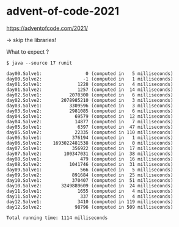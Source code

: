 # advent-of-code-2021
https://adventofcode.com/2021/

-> skip the libraries!

What to expect ?

    $ java --source 17 runit
    
    day00.Solve1:                0 (computed in   5 milliseconds)
    day00.Solve2:               -1 (computed in   1 milliseconds)
    day01.Solve1:             1228 (computed in   4 milliseconds)
    day01.Solve2:             1257 (computed in  14 milliseconds)
    day02.Solve1:          2070300 (computed in   6 milliseconds)
    day02.Solve2:       2078985210 (computed in   3 milliseconds)
    day03.Solve1:          3309596 (computed in   3 milliseconds)
    day03.Solve2:          2981085 (computed in   6 milliseconds)
    day04.Solve1:            69579 (computed in  12 milliseconds)
    day04.Solve2:            14877 (computed in   7 milliseconds)
    day05.Solve1:             6397 (computed in  47 milliseconds)
    day05.Solve2:            22335 (computed in 110 milliseconds)
    day06.Solve1:           376194 (computed in   1 milliseconds)
    day06.Solve2:    1693022481538 (computed in   0 milliseconds)
    day07.Solve1:           356922 (computed in  17 milliseconds)
    day07.Solve2:        100347031 (computed in  38 milliseconds)
    day08.Solve1:              479 (computed in  16 milliseconds)
    day08.Solve2:          1041746 (computed in  31 milliseconds)
    day09.Solve1:              566 (computed in   5 milliseconds)
    day09.Solve2:           891684 (computed in  25 milliseconds)
    day10.Solve1:           370407 (computed in  51 milliseconds)
    day10.Solve2:       3249889609 (computed in  24 milliseconds)
    day11.Solve1:             1655 (computed in   4 milliseconds)
    day11.Solve2:              337 (computed in   4 milliseconds)
    day12.Solve1:             3410 (computed in 119 milliseconds)
    day12.Solve2:            98796 (computed in 509 milliseconds)
    
    Total running time: 1114 milliseconds
